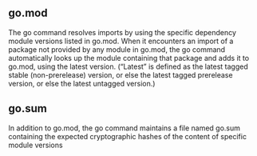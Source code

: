 ## go.mod
The go command resolves imports by using the specific dependency module versions listed in go.mod. When it encounters an import of a package not provided by any module in go.mod, the go command automatically looks up the module containing that package and adds it to go.mod, using the latest version. (“Latest” is defined as the latest tagged stable (non-prerelease) version, or else the latest tagged prerelease version, or else the latest untagged version.)
## go.sum
In addition to go.mod, the go command maintains a file named go.sum containing the expected cryptographic hashes of the content of specific module versions
